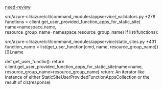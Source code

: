[need-review](https://github.com/Azure/azure-cli/pull/20116)

src/azure-cli/azure/cli/command_modules/appservice/_validators.py +278
    functions = client.get_user_provided_function_apps_for_static_site(
        name=namespace.name, resource_group_name=namespace.resource_group_name)
    if list(functions):

src/azure-cli/azure/cli/command_modules/appservice/static_sites.py +431\
function_name = list(get_user_function(cmd, name, resource_group_name))[0].name


def get_user_functio():
    return client.get_user_provided_function_apps_for_static_site(name=name, resource_group_name=resource_group_name)
return: An iterator like instance of either StaticSiteUserProvidedFunctionAppsCollection or the result of cls(response)
